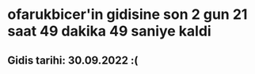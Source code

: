 # ofarukbicer'in gidisine son 2 gun 21 saat 49 dakika 49 saniye kaldi

## Gidis tarihi: 30.09.2022 :(